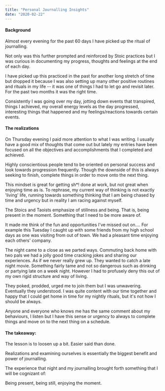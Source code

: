 ```yaml
---
title: "Personal Journalling Insights"
date: "2020-02-22"
---
```


#### Background

Almost every evening for the past 60 days I have picked up the ritual of journalling.

Not only was this further prompted and reinforced by Stoic practices but I was curious in documenting my progress, thoughts and feelings at the end of each day.

I have picked up this practiced in the past for another long stretch of time but dropped it because I was also setting up many other positive routines and rituals in my life -- it was one of things I had to let go and revisit later. For the past two months it was the right time.

Consistently I was going over my day, jotting down events that transpired, things I achieved, my overall energy levels as the day progressed, interesting things that happened and my feelings/reactions towards certain events.

#### The realizations

On Thursday evening I paid more attention to what I was writing. I usually have a good mix of thoughts that come out but lately my entries have been focused on all the objectives and accomplishments that I completed and achieved.

Highly conscientious people tend to be oriented on personal success and look towards progression frequently. Though the downside of this is always seeking to finish, complete things in order to move onto the next thing.

This mindset is great for getting sh\*! done at work, but not great when enjoying time as is. To rephrase, my current way of thinking is not exactly 'living' life, running towards something thinking that I am being chased by time and urgency but in reality I am racing against myself.

The Stoics and Taoists emphasize of stillness and being. That is, being present in the moment. Something that I need to be more aware of.

It made me think of the fun and opportunities I've missed out on.... For example this Tuesday I caught up with some friends from my high school days as one was visiting from out of town. We had a pleasant time enjoying each others' company.

The night came to a close as we parted ways. Commuting back home with two pals we had a jolly good time cracking jokes and sharing our experiences. As if we never really grew up. They wanted to catch a late night movie. Something fairly tame and not so dangerous such as drinking or partying late on a week night. However I had to profusely deny this out of my own rigid structure and way of living.

They poked, prodded, urged me to join them but I was unwavering. Eventually they understood. I was quite content with our time together and happy that I could get home in time for my nightly rituals, but it's not how I should be always.

Anyone and everyone who knows me has the same comment about my behaviours, I listen but I have this sense or urgency to always to complete things and move on to the next thing on a schedule.

#### The takeaway:

The lesson is to loosen up a bit. Easier said than done.

Realizations and examining ourselves is essentially the biggest benefit and power of journalling.

The experience that night and my journalling brought forth something that I will be cognizant of:

Being present, being still, enjoying the moment.
